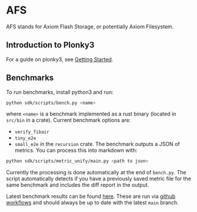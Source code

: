 # AFS

AFS stands for Axiom Flash Storage, or potentially Axiom Filesystem.

## Introduction to Plonky3

For a guide on plonky3, see [Getting Started](https://hackmd.io/@axiom/HJks1ZLGR).

## Benchmarks

To run benchmarks, install python3 and run:

```bash
python sdk/scripts/bench.py <name>
```

where `<name>` is a benchmark implemented as a rust binary (located in `src/bin` in a crate). Current benchmark options are:

- `verify_fibair`
- `tiny_e2e`
- `small_e2e`
  in the `recursion` crate.
  The benchmark outputs a JSON of metrics. You can process this into markdown with:

```bash
python sdk/scripts/metric_unify/main.py <path to json>
```

Currently the processing is done automatically at the end of `bench.py`. The script automatically detects if you have a previously saved metric file for the same benchmark and includes the diff report in the output.

Latest benchmark results can be found [here](https://github.com/axiom-crypto/afs-prototype/blob/gh-pages/index.md).
These are run via [github workflows](./.github/workflows/benchmark-call.yml) and should always be up to date with the latest `main` branch.
